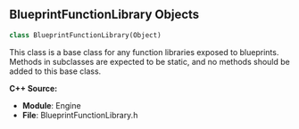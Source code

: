 ## BlueprintFunctionLibrary Objects

```python
class BlueprintFunctionLibrary(Object)
```

This class is a base class for any function libraries exposed to blueprints.
Methods in subclasses are expected to be static, and no methods should be added to this base class.

**C++ Source:**

- **Module**: Engine
- **File**: BlueprintFunctionLibrary.h

<a id="unreal.ProceduralFoliageEditorLibrary"></a>